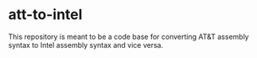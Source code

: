 # att-to-intel
This repository is meant to be a code base for converting AT&amp;T assembly syntax to Intel assembly syntax and vice versa.
